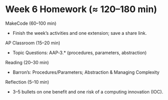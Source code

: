 # Week 6 Homework (≈ 120–180 min)

MakeCode (60–100 min)
- Finish the week’s activities and one extension; save a share link.

AP Classroom (15–20 min)
- Topic Questions: AAP‑3.* (procedures, parameters, abstraction)

Reading (20–30 min)
- Barron’s: Procedures/Parameters; Abstraction & Managing Complexity

Reflection (5–10 min)
- 3–5 bullets on one benefit and one risk of a computing innovation (IOC).
